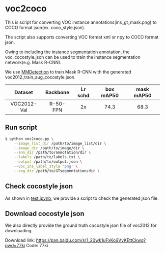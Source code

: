 # voc2coco
This is script for converting VOC instance annotations(ins_gt_mask.png) to COCO format json(ex. coco_style.json).

The script also supports converting VOC format xml or npy to COCO format json.

Owing to including the instance segmentation annotation, the voc_cocostyle.json can be used to train the instance segmentation network(e.g. Mask R-CNN).

We use [MMDetection](https://github.com/open-mmlab/mmdetection) to train Mask R-CNN with the generated voc2012_train_aug_cocostyle.json.

|    Dataset      |    Backbone     | Lr schd |  box mAP50 | mask mAP50 |
| :-------------: | :-------------: | :-----: | :----: | :-----: |
|  VOC2012-Val |R-50-FPN|   2x   | 74.3   | 68.3   |  

## Run script

```bash
$ python voc2coco.py \
    --image_list_dir /path/to/image_list/dir \
    --image_dir /path/to/image/dir \
    --ann_dir /path/to/annotation/dir \
    --labels /path/to/labels.txt \
    --output /path/to/output.json \
    --voc_ins_label_style 'png' \
    --seg_dir /path/to/GTsegmentation/dir \
```

## Check cocostyle json
As shown in [test.ipynb](./test.ipynb), we provide a script to check the generated json file.

## Download cocostyle json
We also directly provide the ground truth cocostyle json file of voc2012 for downloading.

Download link: https://pan.baidu.com/s/1_20wk1uFxKo6VvKEttCkwg?pwd=77ki Code: 77ki
